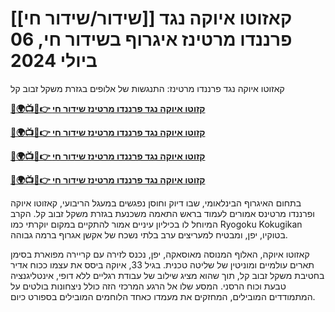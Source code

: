 #  [[שידור/שידור חי]] קאזוטו איוקה נגד פרננדו מרטינז איגרוף בשידור חי, 06 ביולי 2024

קאזוטו איוקה נגד פרננדו מרטינז: התנגשות של אלופים בגזרת משקל זבוב קל

**[🔴🌍📺📱👉 קזוטו איוקה נגד פרננדו מרטינז שידור חי](https://cutt.ly/5efLg2eq)**

**[🔴🌍📺📱👉 קזוטו איוקה נגד פרננדו מרטינז שידור חי](https://cutt.ly/5efLg2eq)**

**[🔴🌍📺📱👉 קזוטו איוקה נגד פרננדו מרטינז שידור חי](https://cutt.ly/5efLg2eq)**

**[🔴🌍📺📱👉 קזוטו איוקה נגד פרננדו מרטינז שידור חי](https://cutt.ly/5efLg2eq)**

בתחום האיגרוף הבינלאומי, שבו דיוק וחוסן נפגשים במעגל הריבועי, קאזוטו איוקה ופרננדו מרטינס אמורים לעמוד בראש התאמה משכנעת בגזרת משקל זבוב קל. הקרב המיוחל לו בכיליון עיניים אמור להתקיים במקום יוקרתי כמו Ryogoku Kokugikan בטוקיו, יפן, ומבטיח למעריצים ערב בלתי נשכח של אקשן אגרוף ברמה גבוהה.

קאזוטו איוקה, האלוף המנוסה מאוסאקה, יפן, נכנס לזירה עם קריירה מפוארת בסימן תארים עולמיים ומוניטין של שליטה טכנית. בגיל 33, איוקה ביסס את עצמו ככוח אדיר בחטיבת משקל זבוב קל, תוך שהוא מציג שילוב של עבודת רגליים ללא דופי, אינטליגנציה טבעת וכוח הרסני. המסע שלו אל הרגע המרכזי הזה כולל ניצחונות בולטים על המתמודדים המובילים, המחזקים את מעמדו כאחד הלוחמים המובילים בספורט כיום.
